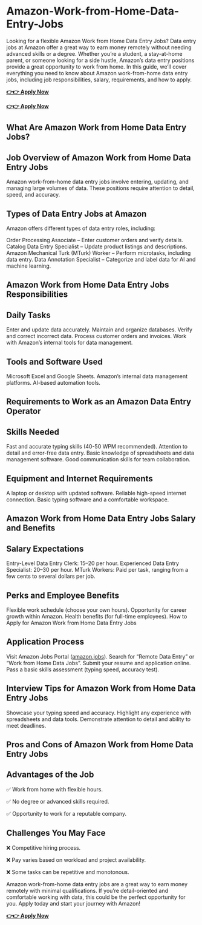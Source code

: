 # Amazon-Work-from-Home-Data-Entry-Jobs
Looking for a flexible Amazon Work from Home Data Entry Jobs? Data entry jobs at Amazon offer a great way to earn money remotely without needing advanced skills or a degree. Whether you’re a student, a stay-at-home parent, or someone looking for a side hustle, Amazon’s data entry positions provide a great opportunity to work from home.
In this guide, we’ll cover everything you need to know about Amazon work-from-home data entry jobs, including job responsibilities, salary, requirements, and how to apply.

**[👉👉 Apply Now](https://ouroffers.xyz/Jobs-Portal)**

**[👉👉 Apply Now](https://ouroffers.xyz/Jobs-Portal)**

## What Are Amazon Work from Home Data Entry Jobs?
## Job Overview of Amazon Work from Home Data Entry Jobs
Amazon work-from-home data entry jobs involve entering, updating, and managing large volumes of data. These positions require attention to detail, speed, and accuracy.

## Types of Data Entry Jobs at Amazon
Amazon offers different types of data entry roles, including:

Order Processing Associate – Enter customer orders and verify details.
Catalog Data Entry Specialist – Update product listings and descriptions.
Amazon Mechanical Turk (MTurk) Worker – Perform microtasks, including data entry.
Data Annotation Specialist – Categorize and label data for AI and machine learning.

## Amazon Work from Home Data Entry Jobs Responsibilities
## Daily Tasks
Enter and update data accurately.
Maintain and organize databases.
Verify and correct incorrect data.
Process customer orders and invoices.
Work with Amazon’s internal tools for data management.

## Tools and Software Used
Microsoft Excel and Google Sheets.
Amazon’s internal data management platforms.
AI-based automation tools.

## Requirements to Work as an Amazon Data Entry Operator
## Skills Needed
Fast and accurate typing skills (40-50 WPM recommended).
Attention to detail and error-free data entry.
Basic knowledge of spreadsheets and data management software.
Good communication skills for team collaboration.

## Equipment and Internet Requirements
A laptop or desktop with updated software.
Reliable high-speed internet connection.
Basic typing software and a comfortable workspace.

## Amazon Work from Home Data Entry Jobs Salary and Benefits
## Salary Expectations
Entry-Level Data Entry Clerk: $15–$20 per hour.
Experienced Data Entry Specialist: $20–$30 per hour.
MTurk Workers: Paid per task, ranging from a few cents to several dollars per job.

## Perks and Employee Benefits
Flexible work schedule (choose your own hours).
Opportunity for career growth within Amazon.
Health benefits (for full-time employees).
How to Apply for Amazon Work from Home Data Entry Jobs

## Application Process
Visit Amazon Jobs Portal ([amazon.jobs](https://rb.gy/z6uivo)).
Search for “Remote Data Entry” or “Work from Home Data Jobs”.
Submit your resume and application online.
Pass a basic skills assessment (typing speed, accuracy test).

## Interview Tips for Amazon Work from Home Data Entry Jobs
Showcase your typing speed and accuracy.
Highlight any experience with spreadsheets and data tools.
Demonstrate attention to detail and ability to meet deadlines.

## Pros and Cons of Amazon Work from Home Data Entry Jobs
## Advantages of the Job
✅ Work from home with flexible hours.

✅ No degree or advanced skills required.

✅ Opportunity to work for a reputable company.

## Challenges You May Face
❌ Competitive hiring process.

❌ Pay varies based on workload and project availability.

❌ Some tasks can be repetitive and monotonous.

Amazon work-from-home data entry jobs are a great way to earn money remotely with minimal qualifications. If you’re detail-oriented and comfortable working with data, this could be the perfect opportunity for you. Apply today and start your journey with Amazon!

**[👉👉 Apply Now](https://ouroffers.xyz/Jobs-Portal)**
